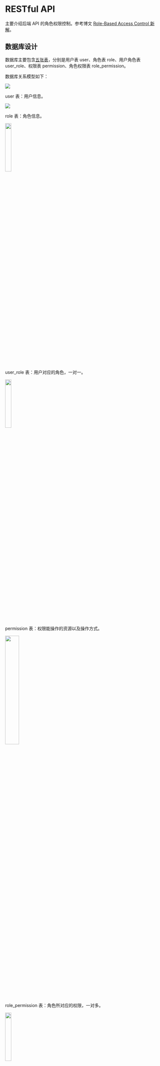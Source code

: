 # RESTful API

主要介绍后端 API 的角色权限控制。参考博文 [Role-Based Access Control 新解](http://globeeip.iteye.com/blog/1236167)。

## 数据库设计

数据库主要包含[五张表](https://github.com/Zoctan/spring-boot-vue-admin/tree/master/api/src/test/resources/dev/sql)，分别是用户表 user、角色表 role、用户角色表 user_role、权限表 permission、角色权限表 role_permission。

数据库关系模型如下：

<img src="https://github.com/Zoctan/spring-boot-vue-admin/blob/master/api/README/database.png"/>

user 表：用户信息。

<img src="https://github.com/Zoctan/spring-boot-vue-admin/blob/master/api/README/user.png"/>

role 表：角色信息。

<img width="20%" height="20%" src="https://github.com/Zoctan/spring-boot-vue-admin/blob/master/api/README/role.png"/>

user_role 表：用户对应的角色，一对一。

<img width="20%" height="20%" src="https://github.com/Zoctan/spring-boot-vue-admin/blob/master/api/README/user_role.png"/>

permission 表：权限能操作的资源以及操作方式。

<img width="30%" height="30%" src="https://github.com/Zoctan/spring-boot-vue-admin/blob/master/api/README/permission.png"/>

role_permission 表：角色所对应的权限，一对多。

<img width="20%" height="20%" src="https://github.com/Zoctan/spring-boot-vue-admin/blob/master/api/README/role_permission.png"/>

> 为什么 ROLE_ADMIN 角色在数据库没有权限？
> 
> ROLE_ADMIN 作为超级管理员这类角色，应该是具有所有权限的，但是对于数据库来说，没必要保存所有权限，只要在查询到该角色时返回所有权限即可。

## 角色权限控制

Spring Security + Json Web Token 鉴权：

最终效果，在控制器上的注解：

```java
@PreAuthorize("hasAuthority('user:list')")
```

实现思路：用户登录 -> 服务端生成 token -> 客户端保存 token，之后的每次请求都携带该 token，服务端认证解析。

所以在服务端认证解析的 token 就要保存有用户的角色和相应的权限：

```java
// service/impl/UserDetailsServiceImpl.java
// 为了方便，角色和权限都放在一起
// 角色名
authorities.add(new SimpleGrantedAuthority(user.getRoleName()));
// 权限
for (final String permissionCode : user.getPermissionCodeList()) {
    authorities.add(new SimpleGrantedAuthority(permissionCode));
}
// [ROLE_TEST, role:list, user:list]
```

JWT 生成 token：

```java
// core/jwt/JwtUtil.java
Jwts.builder()
        // 设置用户名
        .setSubject(username)
        // 添加权限属性
        .claim(this.AUTHORITIES_KEY, authorities)
        // 设置失效时间
        .setExpiration(date)
        // 私钥加密生成签名
        .signWith(SignatureAlgorithm.RS256, privateKey)
        .compact();
```

Base64 解码 JWT 生成的 token：

```
{"alg":"RS256"}{"sub":"test","auth":"ROLE_TEST,role:list,user:list,"exp":1519742226}<wZJ69e,x	옮J܃a}
@ϋ+sˆvफ़t|Tq
|7uƙ
```

之后的控制器就可以使用 hasAuthority 和 hasRole 注解控制权限访问了：

```java
@PreAuthorize("hasRole('ROLE_ADMIN') or hasAuthority('user:list')")
```

## axios 预请求和跨域

由于前后端分离，会出现跨域问题，参考[跨域资源共享 CORS 详解](http://www.ruanyifeng.com/blog/2016/04/cors)。

```java
// core/jwt/JwtAuthenticationFilter.java
// 解决跨域问题
response.setHeader("Access-Control-Allow-Origin", "*");
response.setHeader("Access-Control-Allow-Credentials", "true");
response.setHeader("Access-Control-Allow-Headers", "Content-Type, Content-Length, Authorization, Accept, X-Requested-With");
// 明确允许通过的方法，不建议使用*
response.setHeader("Access-Control-Allow-Methods", "GET, POST, PUT, DELETE, OPTIONS");
response.setHeader("Access-Control-Max-Age", "3600");
response.setHeader("Access-Control-Expose-Headers", "*");
// axios 预请求后，直接返回
// 返回码必须为 200 否则视为请求失败
if (request.getMethod().equals("OPTIONS")) {
    return;
}
```

## redis 缓存

项目默认开了 redis 服务，密码 root。

如不需要请清除所有 redis 相关代码。